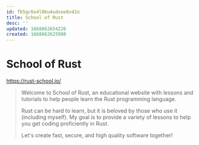 ```yaml
---
id: fb5gc6o4l0bu4udxoe8v42o
title: School of Rust
desc: ''
updated: 1668862654226
created: 1668862625988
---
```

# School of Rust

https://rust-school.io/

> Welcome to School of Rust, an educational website with lessons and tutorials to help people learn the Rust programming language.
>
> Rust can be hard to learn, but it is beloved by those who use it (including myself). My goal is to provide a variety of lessons to help you get coding proficiently in Rust.
>
> Let's create fast, secure, and high quality software together!
